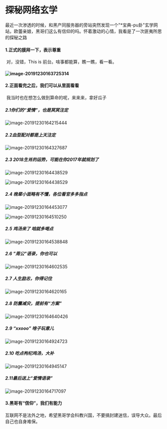 # 探秘网络玄学

​	最近一次渗透的时候，和黑产同服务器的旁站突然发现一个"*宝典-pu卦"玄学网站，欧蕾亲娘，黑哥们这么有信仰的吗。怀着激动的心情，我看是了一次匪夷所思的探秘之路

#### 1.正式的膜拜一下，表示尊重

​	对，没错，This is 前台。啥事都能算，瞧一瞧，看一看。

#### ![image-20191230163725314](https://github.com/Jxysir/-/blob/master/img/image-20191230163725314.png)

#### 2.正面看完之后，我们可以从里面看看

​	我当时也在想怎么做到算命的呢，来来来，拿好瓜子

##### 2.1你们的“爱情”，也是冥冥注定

![image-20191230164215444](https://github.com/Jxysir/-/blob/master/img/image-20191230164215444.png)

##### 2.2血型配对都是上天注定

![image-20191230164327687](img\image-20191230164327687.png)

##### 2.3 2018生肖的运势，可能在你2017年就规划了

![image-20191230164438529](https://github.com/Jxysir/-/blob/master/img/image-20191230164438529.png)



![image-20191230164438529](https://github.com/Jxysir/-/blob/master/img/image-20191230164438529.png)



##### 2.4 晚辈小面略有不懂，各位看官多多指点





![image-20191230164453077](https://github.com/Jxysir/-/blob/master/img/image-20191230164453077.png)





![image-20191230164510250](https://github.com/Jxysir/-/blob/master/img/image-20191230164510250.png)



##### 2.5 鸡汤来了 咱就多喝点

![image-20191230164538848](https://github.com/Jxysir/-/blob/master/img/image-20191230164538848.png)

##### 2.6 "周公"语录，你也可以

![image-20191230164602535](https://github.com/Jxysir/-/blob/master/img/image-20191230164602535.png)

##### 2.7 人生励志，你得记住

![image-20191230164620165](https://github.com/Jxysir/-/blob/master/img/image-20191230164620165.png)

##### 2.8 防震减灾，提前有“方案”

![image-20191230164640426](https://github.com/Jxysir/-/blob/master/img/image-20191230164640426.png)

##### 2.9 “xxooo” 啥子玩意儿

![image-20191230164924723](https://github.com/Jxysir/-/blob/master/img/image-20191230164924723.png)

##### 2.10 吃点枸杞鸡汤，大补

![image-20191230164945147](https://github.com/Jxysir/-/blob/master/img/image-20191230164945147.png)

##### 2.11最后送上“爱情语录”

![image-20191230164717097](https://github.com/Jxysir/-/blob/master/img/image-20191230164717097.png)

#### 3.黑哥有“信仰”，我们有能力

​	互联网不是法外之地，希望黑哥学会科教兴国，不要搞封建迷信，误导大众。最后自己也自身难保。

​	

